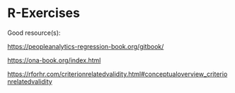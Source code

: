 # R-Exercises

Good resource(s):

https://peopleanalytics-regression-book.org/gitbook/

https://ona-book.org/index.html

https://rforhr.com/criterionrelatedvalidity.html#conceptualoverview_criterionrelatedvalidity
